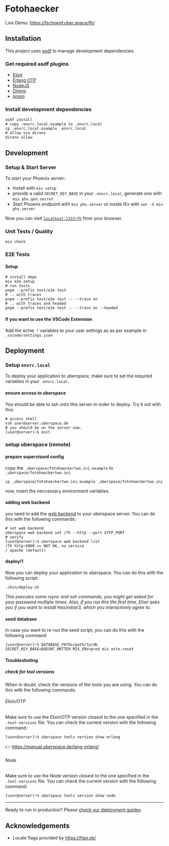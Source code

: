 # Fotohaecker

Live Demo: https://fschoenf.uber.space/fh/

## Installation

This project uses [asdf](https://asdf-vm.com/#/) to manage development dependencies.

### Get required asdf plugins

- [Elixir](https://github.com/asdf-vm/asdf-elixir#install)
- [Erlang OTP](https://github.com/asdf-vm/asdf-erlang#install)
- [NodeJS](https://github.com/asdf-vm/asdf-nodejs#install)
- [Direnv](https://github.com/asdf-community/asdf-direnv#setup)
- [pnpm](https://github.com/jonathanmorley/asdf-pnpm#installing)

### Install development dependencies

```shell
asdf install
# copy .envrc.local.example to .envrc.local
cp .envrc.local.example .envrc.local
# allow via direnv
direnv allow
```

## Development

### Setup & Start Server

To start your Phoenix server:

- Install with `mix setup`
- provide a valid `SECRET_KEY_BASE` in your `.envrc.local`, generate one with `mix phx.gen.secret`
- Start Phoenix endpoint with `mix phx.server` or inside IEx with `iex -S mix phx.server`

Now you can visit [`localhost:1337/fh`](http://localhost:1337/fh) from your browser.

### Unit Tests / Quality

```shell
mix check
```

### E2E Tests

#### Setup

```shell
# install deps
mix e2e.setup
# run tests
pnpm --prefix test/e2e test
# .. with traces
pnpm --prefix test/e2e test -- --trace on
# .. with traces and headed
pnpm --prefix test/e2e test -- --trace on --headed
```

#### If you want to use the VSCode Extension

Add the `AUTH0_*` variables to your user settings as as per example in `.vscode/settings.json`

## Deployment

### Setup `envrc.local`

To deploy your application to uberspace, make sure to set the required variables in your `.envrc.local`.

#### ensure access to uberspace

You should be able to ssh onto this server in order to deploy. Try it out with this:

```shell
# access shell
ssh user@server.uberspace.de
# you should be on the server now.
[user@server]~$ exit
```

### setup uberspace (remote)

#### prepare supervisord config

copy the `_uberspace/fotohaeckertwo.ini.example` to `_uberspace/fotohaeckertwo.ini`

```shell
cp _uberspace/fotohaeckertwo.ini.example _uberspace/fotohaeckertwo.ini
```

now, insert the neccessary environment variables.

#### adding web backend

you need to add the [web backend](https://manual.uberspace.de/web-backends/) to your uberspace server. You can do this with the following commands:

```shell
# set web backend
uberspace web backend set /fh --http --port $TFP_PORT
# verify
[user@server]~% uberspace web backend list
/fh http:6000 => NOT OK, no service
/ apache (default)
```

#### deploy!1

Now you can deploy your application to uberspace. You can do this with the following script:

```shell
./bin/deploy.sh
```

_This executes some rsync and ssh commands, you might get asked for your password multiple times. Also, if you run this the first time, Elixir asks you if you want to install Hex/rebar3, which you interactively agree to._

#### seed database

In case you want to re-run the seed script, you can do this with the following command:

```shell
[user@server]~% DATABASE_PATH=/path/to/db SECRET_KEY_BASE=DOESNT_MATTER MIX_ENV=prod mix ecto.reset
```

#### Troubleshoting

##### check for tool versions

When in doubt, check the versions of the tools you are using. You can do this with the following commands:

###### Elixir/OTP

Make sure to use the Elixir/OTP version closest to the one specified in the `.tool-versions` file. You can check the current version with the following command:

```shell
[user@server]~% uberspace tools version show erlang
```

👉 https://manual.uberspace.de/lang-erlang/

###### Node

Make sure to use the Node version closest to the one specified in the `.tool-versions` file. You can check the current version with the following command:

```shell
[user@server]~% uberspace tools version show node
```

---

Ready to run in production? Please [check our deployment guides](https://hexdocs.pm/phoenix/deployment.html).

## Acknowledgements

- Locale flags provided by https://flag.pk/
